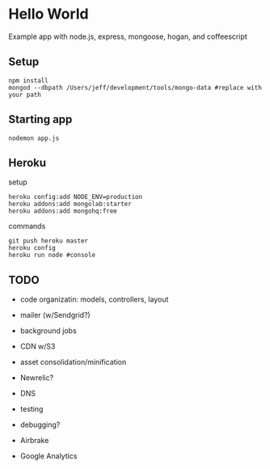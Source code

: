 # Hello World

  Example app with node.js, express, mongoose, hogan, and coffeescript

## Setup

    npm install
    mongod --dbpath /Users/jeff/development/tools/mongo-data #replace with your path

## Starting app

    nodemon app.js

## Heroku

setup
    
    heroku config:add NODE_ENV=production
    heroku addons:add mongolab:starter
    heroku addons:add mongohq:free
    
commands

    git push heroku master 
    heroku config
    heroku run node #console


## TODO

* code organizatin: models, controllers, layout

* mailer (w/Sendgrid?)
* background jobs
* CDN w/S3
* asset consolidation/minification
* Newrelic?

* DNS
* testing
* debugging?
* Airbrake
* Google Analytics